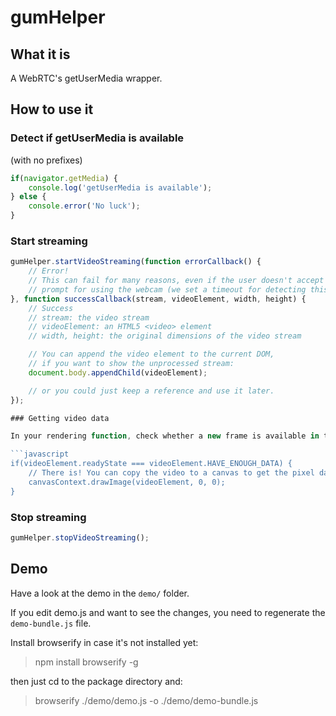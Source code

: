 # gumHelper

## What it is

A WebRTC's getUserMedia wrapper.

## How to use it

### Detect if getUserMedia is available

(with no prefixes)

```javascript
if(navigator.getMedia) {
    console.log('getUserMedia is available');
} else {
    console.error('No luck');
}
```

### Start streaming

```javascript
gumHelper.startVideoStreaming(function errorCallback() {
    // Error!
    // This can fail for many reasons, even if the user doesn't accept the
    // prompt for using the webcam (we set a timeout for detecting this)
}, function successCallback(stream, videoElement, width, height) {
    // Success
    // stream: the video stream
    // videoElement: an HTML5 <video> element
    // width, height: the original dimensions of the video stream

    // You can append the video element to the current DOM,
    // if you want to show the unprocessed stream:
    document.body.appendChild(videoElement);

    // or you could just keep a reference and use it later.
});

### Getting video data

In your rendering function, check whether a new frame is available in the video stream:

```javascript
if(videoElement.readyState === videoElement.HAVE_ENOUGH_DATA) {
    // There is! You can copy the video to a canvas to get the pixel data, for example:
    canvasContext.drawImage(videoElement, 0, 0);
}
```

### Stop streaming

```javascript
gumHelper.stopVideoStreaming();
```

## Demo

Have a look at the demo in the ```demo/``` folder.

If you edit demo.js and want to see the changes, you need to regenerate the ```demo-bundle.js``` file.

Install browserify in case it's not installed yet:

> npm install browserify -g

then just cd to the package directory and:

> browserify ./demo/demo.js -o ./demo/demo-bundle.js


